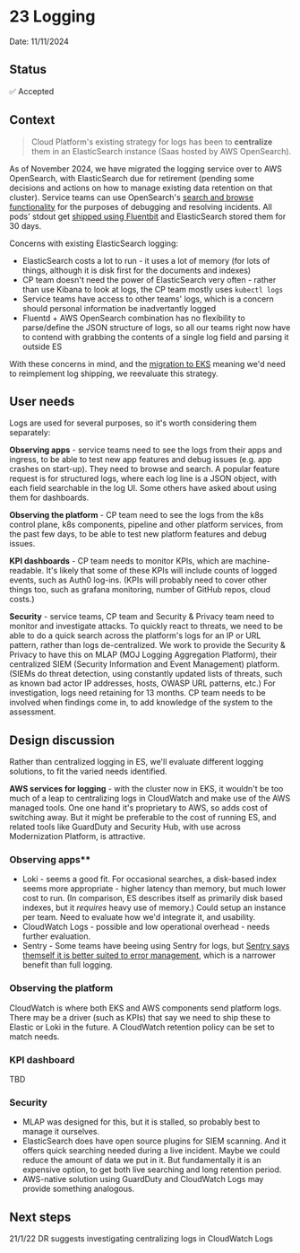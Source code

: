 # 23 Logging

Date: 11/11/2024

## Status

✅ Accepted

## Context

> Cloud Platform's existing strategy for logs has been to **centralize** them in an ElasticSearch instance (Saas hosted by AWS OpenSearch). 

As of November 2024, we have migrated the logging service over to AWS OpenSearch, with ElasticSearch due for retirement (pending some decisions and actions on how to manage existing data retention on that cluster).
Service teams can use OpenSearch's [search and browse functionality](https://app-logs.cloud-platform.service.justice.gov.uk/_dashboards/app/home#/) for the purposes of debugging and resolving incidents. All pods' stdout get [shipped using Fluentbit](https://user-guide.cloud-platform.service.justice.gov.uk/documentation/logging-an-app/log-collection-and-storage.html#application-log-collection-and-storage) and ElasticSearch stored them for 30 days.

Concerns with existing ElasticSearch logging:

- ElasticSearch costs a lot to run - it uses a lot of memory (for lots of things, although it is disk first for the documents and indexes)
- CP team doesn't need the power of ElasticSearch very often - rather than use Kibana to look at logs, the CP team mostly uses `kubectl logs`
- Service teams have access to other teams' logs, which is a concern should personal information be inadvertantly logged
- Fluentd + AWS OpenSearch combination has no flexibility to parse/define the JSON structure of logs, so all our teams right now have to contend with grabbing the contents of a single log field and parsing it outside ES

With these concerns in mind, and the [migration to EKS](https://github.com/ministryofjustice/cloud-platform/blob/main/architecture-decision-record/022-EKS.md) meaning we'd need to reimplement log shipping, we reevaluate this strategy.

## User needs

Logs are used for several purposes, so it's worth considering them separately:

**Observing apps** - service teams need to see the logs from their apps and ingress, to be able to test new app features and debug issues (e.g. app crashes on start-up). They need to browse and search. A popular feature request is for structured logs, where each log line is a JSON object, with each field searchable in the log UI. Some others have asked about using them for dashboards.

**Observing the platform** - CP team need to see the logs from the k8s control plane, k8s components, pipeline and other platform services, from the past few days, to be able to test new platform features and debug issues.

**KPI dashboards** - CP team needs to monitor KPIs, which are machine-readable. It's likely that some of these KPIs will include counts of logged events, such as Auth0 log-ins. (KPIs will probably need to cover other things too, such as grafana monitoring, number of GitHub repos, cloud costs.)

**Security** - service teams, CP team and Security & Privacy team need to monitor and investigate attacks. To quickly react to threats, we need to be able to do a quick search across the platform's logs for an IP or URL pattern, rather than logs de-centralized. We work to provide the Security & Privacy to have this on MLAP (MOJ Logging Aggregation Platform), their centralized SIEM (Security Information and Event Management) platform. (SIEMs do threat detection, using constantly updated lists of threats, such as known bad actor IP addresses, hosts, OWASP URL patterns, etc.) For investigation, logs need retaining for 13 months. CP team needs to be involved when findings come in, to add knowledge of the system to the assessment.

## Design discussion

Rather than centralized logging in ES, we'll evaluate different logging solutions, to fit the varied needs identified.

**AWS services for logging** - with the cluster now in EKS, it wouldn't be too much of a leap to centralizing logs in CloudWatch and make use of the AWS managed tools. One one hand it's proprietary to AWS, so adds cost of switching away. But it might be preferable to the cost of running ES, and related tools like GuardDuty and Security Hub, with use across Modernization Platform, is attractive.

### Observing apps\*\*

- Loki - seems a good fit. For occasional searches, a disk-based index seems more appropriate - higher latency than memory, but much lower cost to run. (In comparison, ES describes itself as primarily disk based indexes, but it _requires_ heavy use of memory.) Could setup an instance per team. Need to evaluate how we'd integrate it, and usability.
- CloudWatch Logs - possible and low operational overhead - needs further evaluation.
- Sentry - Some teams have beeing using Sentry for logs, but [Sentry says themself it is better suited to error management](https://sentry.io/vs/logging/), which is a narrower benefit than full logging.

### Observing the platform

CloudWatch is where both EKS and AWS components send platform logs. There may be a driver (such as KPIs) that say we need to ship these to Elastic or Loki in the future. A CloudWatch retention policy can be set to match needs.

### KPI dashboard

TBD

### Security

- MLAP was designed for this, but it is stalled, so probably best to manage it ourselves.
- ElasticSearch does have open source plugins for SIEM scanning. And it offers quick searching needed during a live incident. Maybe we could reduce the amount of data we put in it. But fundamentally it is an expensive option, to get both live searching and long retention period.
- AWS-native solution using GuardDuty and CloudWatch Logs may provide something analogous.

## Next steps

21/1/22 DR suggests investigating centralizing logs in CloudWatch Logs

